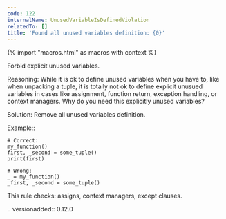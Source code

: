 ```yaml
---
code: 122
internalName: UnusedVariableIsDefinedViolation
relatedTo: []
title: 'Found all unused variables definition: {0}'
---
```


{% import "macros.html" as macros with context %}

Forbid explicit unused variables.

Reasoning: While it is ok to define unused variables when you have to,
like when unpacking a tuple, it is totally not ok to define explicit
unusued variables in cases like assignment, function return, exception
handling, or context managers. Why do you need this explicitly unused
variables?

Solution: Remove all unused variables definition.

Example::

    # Correct:
    my_function()
    first, _second = some_tuple()
    print(first)
    
    # Wrong:
    _ = my_function()
    _first, _second = some_tuple()

This rule checks: assigns, context managers, except clauses.

.. versionadded:: 0.12.0